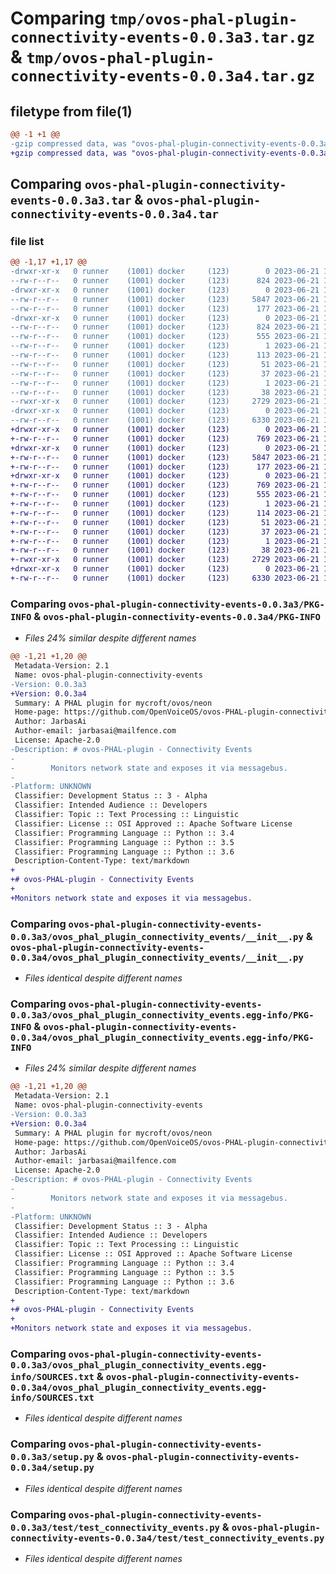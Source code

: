 # Comparing `tmp/ovos-phal-plugin-connectivity-events-0.0.3a3.tar.gz` & `tmp/ovos-phal-plugin-connectivity-events-0.0.3a4.tar.gz`

## filetype from file(1)

```diff
@@ -1 +1 @@
-gzip compressed data, was "ovos-phal-plugin-connectivity-events-0.0.3a3.tar", last modified: Wed Jun 21 15:46:16 2023, max compression
+gzip compressed data, was "ovos-phal-plugin-connectivity-events-0.0.3a4.tar", last modified: Wed Jun 21 18:40:55 2023, max compression
```

## Comparing `ovos-phal-plugin-connectivity-events-0.0.3a3.tar` & `ovos-phal-plugin-connectivity-events-0.0.3a4.tar`

### file list

```diff
@@ -1,17 +1,17 @@
-drwxr-xr-x   0 runner    (1001) docker     (123)        0 2023-06-21 15:46:16.152659 ovos-phal-plugin-connectivity-events-0.0.3a3/
--rw-r--r--   0 runner    (1001) docker     (123)      824 2023-06-21 15:46:16.152659 ovos-phal-plugin-connectivity-events-0.0.3a3/PKG-INFO
-drwxr-xr-x   0 runner    (1001) docker     (123)        0 2023-06-21 15:46:16.152659 ovos-phal-plugin-connectivity-events-0.0.3a3/ovos_phal_plugin_connectivity_events/
--rw-r--r--   0 runner    (1001) docker     (123)     5847 2023-06-21 15:46:07.000000 ovos-phal-plugin-connectivity-events-0.0.3a3/ovos_phal_plugin_connectivity_events/__init__.py
--rw-r--r--   0 runner    (1001) docker     (123)      177 2023-06-21 15:46:10.000000 ovos-phal-plugin-connectivity-events-0.0.3a3/ovos_phal_plugin_connectivity_events/version.py
-drwxr-xr-x   0 runner    (1001) docker     (123)        0 2023-06-21 15:46:16.152659 ovos-phal-plugin-connectivity-events-0.0.3a3/ovos_phal_plugin_connectivity_events.egg-info/
--rw-r--r--   0 runner    (1001) docker     (123)      824 2023-06-21 15:46:15.000000 ovos-phal-plugin-connectivity-events-0.0.3a3/ovos_phal_plugin_connectivity_events.egg-info/PKG-INFO
--rw-r--r--   0 runner    (1001) docker     (123)      555 2023-06-21 15:46:16.000000 ovos-phal-plugin-connectivity-events-0.0.3a3/ovos_phal_plugin_connectivity_events.egg-info/SOURCES.txt
--rw-r--r--   0 runner    (1001) docker     (123)        1 2023-06-21 15:46:15.000000 ovos-phal-plugin-connectivity-events-0.0.3a3/ovos_phal_plugin_connectivity_events.egg-info/dependency_links.txt
--rw-r--r--   0 runner    (1001) docker     (123)      113 2023-06-21 15:46:15.000000 ovos-phal-plugin-connectivity-events-0.0.3a3/ovos_phal_plugin_connectivity_events.egg-info/entry_points.txt
--rw-r--r--   0 runner    (1001) docker     (123)       51 2023-06-21 15:46:15.000000 ovos-phal-plugin-connectivity-events-0.0.3a3/ovos_phal_plugin_connectivity_events.egg-info/requires.txt
--rw-r--r--   0 runner    (1001) docker     (123)       37 2023-06-21 15:46:15.000000 ovos-phal-plugin-connectivity-events-0.0.3a3/ovos_phal_plugin_connectivity_events.egg-info/top_level.txt
--rw-r--r--   0 runner    (1001) docker     (123)        1 2023-06-21 15:46:15.000000 ovos-phal-plugin-connectivity-events-0.0.3a3/ovos_phal_plugin_connectivity_events.egg-info/zip-safe
--rw-r--r--   0 runner    (1001) docker     (123)       38 2023-06-21 15:46:16.152659 ovos-phal-plugin-connectivity-events-0.0.3a3/setup.cfg
--rwxr-xr-x   0 runner    (1001) docker     (123)     2729 2023-06-21 15:46:07.000000 ovos-phal-plugin-connectivity-events-0.0.3a3/setup.py
-drwxr-xr-x   0 runner    (1001) docker     (123)        0 2023-06-21 15:46:16.152659 ovos-phal-plugin-connectivity-events-0.0.3a3/test/
--rw-r--r--   0 runner    (1001) docker     (123)     6330 2023-06-21 15:46:07.000000 ovos-phal-plugin-connectivity-events-0.0.3a3/test/test_connectivity_events.py
+drwxr-xr-x   0 runner    (1001) docker     (123)        0 2023-06-21 18:40:55.540333 ovos-phal-plugin-connectivity-events-0.0.3a4/
+-rw-r--r--   0 runner    (1001) docker     (123)      769 2023-06-21 18:40:55.540333 ovos-phal-plugin-connectivity-events-0.0.3a4/PKG-INFO
+drwxr-xr-x   0 runner    (1001) docker     (123)        0 2023-06-21 18:40:55.540333 ovos-phal-plugin-connectivity-events-0.0.3a4/ovos_phal_plugin_connectivity_events/
+-rw-r--r--   0 runner    (1001) docker     (123)     5847 2023-06-21 18:40:51.000000 ovos-phal-plugin-connectivity-events-0.0.3a4/ovos_phal_plugin_connectivity_events/__init__.py
+-rw-r--r--   0 runner    (1001) docker     (123)      177 2023-06-21 18:40:51.000000 ovos-phal-plugin-connectivity-events-0.0.3a4/ovos_phal_plugin_connectivity_events/version.py
+drwxr-xr-x   0 runner    (1001) docker     (123)        0 2023-06-21 18:40:55.540333 ovos-phal-plugin-connectivity-events-0.0.3a4/ovos_phal_plugin_connectivity_events.egg-info/
+-rw-r--r--   0 runner    (1001) docker     (123)      769 2023-06-21 18:40:55.000000 ovos-phal-plugin-connectivity-events-0.0.3a4/ovos_phal_plugin_connectivity_events.egg-info/PKG-INFO
+-rw-r--r--   0 runner    (1001) docker     (123)      555 2023-06-21 18:40:55.000000 ovos-phal-plugin-connectivity-events-0.0.3a4/ovos_phal_plugin_connectivity_events.egg-info/SOURCES.txt
+-rw-r--r--   0 runner    (1001) docker     (123)        1 2023-06-21 18:40:55.000000 ovos-phal-plugin-connectivity-events-0.0.3a4/ovos_phal_plugin_connectivity_events.egg-info/dependency_links.txt
+-rw-r--r--   0 runner    (1001) docker     (123)      114 2023-06-21 18:40:55.000000 ovos-phal-plugin-connectivity-events-0.0.3a4/ovos_phal_plugin_connectivity_events.egg-info/entry_points.txt
+-rw-r--r--   0 runner    (1001) docker     (123)       51 2023-06-21 18:40:55.000000 ovos-phal-plugin-connectivity-events-0.0.3a4/ovos_phal_plugin_connectivity_events.egg-info/requires.txt
+-rw-r--r--   0 runner    (1001) docker     (123)       37 2023-06-21 18:40:55.000000 ovos-phal-plugin-connectivity-events-0.0.3a4/ovos_phal_plugin_connectivity_events.egg-info/top_level.txt
+-rw-r--r--   0 runner    (1001) docker     (123)        1 2023-06-21 18:40:55.000000 ovos-phal-plugin-connectivity-events-0.0.3a4/ovos_phal_plugin_connectivity_events.egg-info/zip-safe
+-rw-r--r--   0 runner    (1001) docker     (123)       38 2023-06-21 18:40:55.540333 ovos-phal-plugin-connectivity-events-0.0.3a4/setup.cfg
+-rwxr-xr-x   0 runner    (1001) docker     (123)     2729 2023-06-21 18:40:51.000000 ovos-phal-plugin-connectivity-events-0.0.3a4/setup.py
+drwxr-xr-x   0 runner    (1001) docker     (123)        0 2023-06-21 18:40:55.540333 ovos-phal-plugin-connectivity-events-0.0.3a4/test/
+-rw-r--r--   0 runner    (1001) docker     (123)     6330 2023-06-21 18:40:51.000000 ovos-phal-plugin-connectivity-events-0.0.3a4/test/test_connectivity_events.py
```

### Comparing `ovos-phal-plugin-connectivity-events-0.0.3a3/PKG-INFO` & `ovos-phal-plugin-connectivity-events-0.0.3a4/PKG-INFO`

 * *Files 24% similar despite different names*

```diff
@@ -1,21 +1,20 @@
 Metadata-Version: 2.1
 Name: ovos-phal-plugin-connectivity-events
-Version: 0.0.3a3
+Version: 0.0.3a4
 Summary: A PHAL plugin for mycroft/ovos/neon
 Home-page: https://github.com/OpenVoiceOS/ovos-PHAL-plugin-connectivity-events
 Author: JarbasAi
 Author-email: jarbasai@mailfence.com
 License: Apache-2.0
-Description: # ovos-PHAL-plugin - Connectivity Events
-        
-        Monitors network state and exposes it via messagebus.
-        
-Platform: UNKNOWN
 Classifier: Development Status :: 3 - Alpha
 Classifier: Intended Audience :: Developers
 Classifier: Topic :: Text Processing :: Linguistic
 Classifier: License :: OSI Approved :: Apache Software License
 Classifier: Programming Language :: Python :: 3.4
 Classifier: Programming Language :: Python :: 3.5
 Classifier: Programming Language :: Python :: 3.6
 Description-Content-Type: text/markdown
+
+# ovos-PHAL-plugin - Connectivity Events
+
+Monitors network state and exposes it via messagebus.
```

### Comparing `ovos-phal-plugin-connectivity-events-0.0.3a3/ovos_phal_plugin_connectivity_events/__init__.py` & `ovos-phal-plugin-connectivity-events-0.0.3a4/ovos_phal_plugin_connectivity_events/__init__.py`

 * *Files identical despite different names*

### Comparing `ovos-phal-plugin-connectivity-events-0.0.3a3/ovos_phal_plugin_connectivity_events.egg-info/PKG-INFO` & `ovos-phal-plugin-connectivity-events-0.0.3a4/ovos_phal_plugin_connectivity_events.egg-info/PKG-INFO`

 * *Files 24% similar despite different names*

```diff
@@ -1,21 +1,20 @@
 Metadata-Version: 2.1
 Name: ovos-phal-plugin-connectivity-events
-Version: 0.0.3a3
+Version: 0.0.3a4
 Summary: A PHAL plugin for mycroft/ovos/neon
 Home-page: https://github.com/OpenVoiceOS/ovos-PHAL-plugin-connectivity-events
 Author: JarbasAi
 Author-email: jarbasai@mailfence.com
 License: Apache-2.0
-Description: # ovos-PHAL-plugin - Connectivity Events
-        
-        Monitors network state and exposes it via messagebus.
-        
-Platform: UNKNOWN
 Classifier: Development Status :: 3 - Alpha
 Classifier: Intended Audience :: Developers
 Classifier: Topic :: Text Processing :: Linguistic
 Classifier: License :: OSI Approved :: Apache Software License
 Classifier: Programming Language :: Python :: 3.4
 Classifier: Programming Language :: Python :: 3.5
 Classifier: Programming Language :: Python :: 3.6
 Description-Content-Type: text/markdown
+
+# ovos-PHAL-plugin - Connectivity Events
+
+Monitors network state and exposes it via messagebus.
```

### Comparing `ovos-phal-plugin-connectivity-events-0.0.3a3/ovos_phal_plugin_connectivity_events.egg-info/SOURCES.txt` & `ovos-phal-plugin-connectivity-events-0.0.3a4/ovos_phal_plugin_connectivity_events.egg-info/SOURCES.txt`

 * *Files identical despite different names*

### Comparing `ovos-phal-plugin-connectivity-events-0.0.3a3/setup.py` & `ovos-phal-plugin-connectivity-events-0.0.3a4/setup.py`

 * *Files identical despite different names*

### Comparing `ovos-phal-plugin-connectivity-events-0.0.3a3/test/test_connectivity_events.py` & `ovos-phal-plugin-connectivity-events-0.0.3a4/test/test_connectivity_events.py`

 * *Files identical despite different names*

